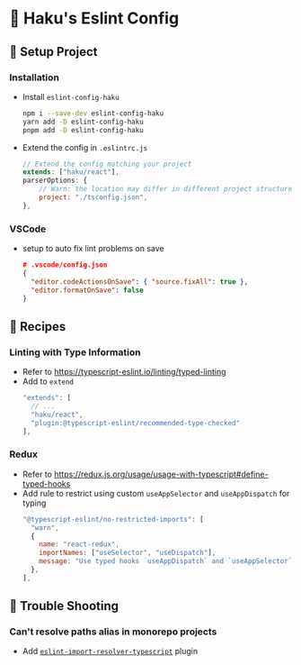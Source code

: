 # 🍃 Haku's Eslint Config

## 🦴 Setup Project

### Installation

- Install `eslint-config-haku`

  ```bash
  npm i --save-dev eslint-config-haku
  yarn add -D eslint-config-haku
  pnpm add -D eslint-config-haku
  ```

- Extend the config in `.eslintrc.js`

  ```javascript
  // Extend the config matching your project
  extends: ["haku/react"],
  parserOptions: {
      // Warn: the location may differ in different project structure
      project: "./tsconfig.json",
  },
  ```

### VSCode

- setup to auto fix lint problems on save
  ```json
  # .vscode/config.json
  {
    "editor.codeActionsOnSave": { "source.fixAll": true },
    "editor.formatOnSave": false
  }
  ```

## 🥑 Recipes

### Linting with Type Information

- Refer to https://typescript-eslint.io/linting/typed-linting
- Add to `extend`
  ```javascript
  "extends": [
    // ...
    "haku/react",
    "plugin:@typescript-eslint/recommended-type-checked"
  ],
  ```

### Redux

- Refer to https://redux.js.org/usage/usage-with-typescript#define-typed-hooks
- Add rule to restrict using custom `useAppSelector` and `useAppDispatch` for typing
  ```javascript
  "@typescript-eslint/no-restricted-imports": [
    "warn",
    {
      name: "react-redux",
      importNames: ["useSelector", "useDispatch"],
      message: "Use typed hooks `useAppDispatch` and `useAppSelector` instead.",
    },
  ],
  ```

## 🍳 Trouble Shooting

### Can't resolve paths alias in monorepo projects

- Add [`eslint-import-resolver-typescript`](https://www.npmjs.com/package/eslint-import-resolver-typescript) plugin
